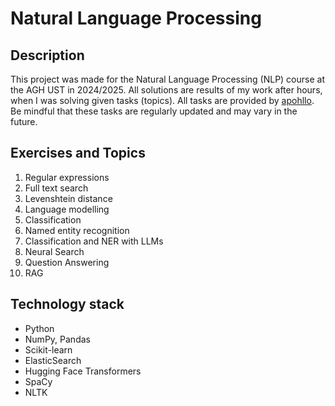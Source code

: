 # Natural Language Processing
## Description
This project was made for the Natural Language Processing (NLP) course at the AGH UST in 2024/2025. All solutions are results of my work after hours, when I was solving given tasks (topics).
All tasks are provided by <a href="https://github.com/apohllo/nlp">apohllo</a>. Be mindful that these tasks are regularly updated and may vary in the future.
## Exercises and Topics
1. Regular expressions
2. Full text search
3. Levenshtein distance
4. Language modelling
5. Classification
6. Named entity recognition
7. Classification and NER with LLMs
8. Neural Search
9. Question Answering
10. RAG
## Technology stack
- Python
- NumPy, Pandas
- Scikit-learn
- ElasticSearch
- Hugging Face Transformers
- SpaCy
- NLTK
